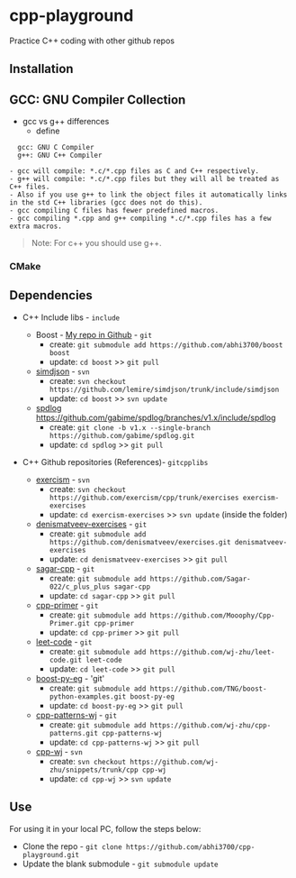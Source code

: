 # cpp-playground
Practice C++ coding with other github repos

## Installation
## GCC: GNU Compiler Collection
* gcc vs g++ differences
	- define
```
  gcc: GNU C Compiler
  g++: GNU C++ Compiler
```
	- gcc will compile: *.c/*.cpp files as C and C++ respectively.
	- g++ will compile: *.c/*.cpp files but they will all be treated as C++ files.
	- Also if you use g++ to link the object files it automatically links in the std C++ libraries (gcc does not do this).
	- gcc compiling C files has fewer predefined macros.
	- gcc compiling *.cpp and g++ compiling *.c/*.cpp files has a few extra macros.

> Note: For c++ you should use g++.

### CMake


## Dependencies
* C++ Include libs - `include`
  - Boost - [My repo in Github](https://github.com/abhi3700/boost) - `git`
    + create: `git submodule add https://github.com/abhi3700/boost boost`
    + update: `cd boost` >> `git pull`  
  - [simdjson](https://github.com/lemire/simdjson) - `svn`
    + create: `svn checkout https://github.com/lemire/simdjson/trunk/include/simdjson`
    + update: `cd boost` >> `svn update`  
  - [spdlog](https://github.com/gabime/spdlog)
  https://github.com/gabime/spdlog/branches/v1.x/include/spdlog
    + create: `git clone -b v1.x --single-branch https://github.com/gabime/spdlog.git`
    + update: `cd spdlog` >> `git pull`

* C++ Github repositories (References)- `gitcpplibs`
	- [exercism](https://github.com/exercism/cpp)	- `svn`
		+ create: `svn checkout https://github.com/exercism/cpp/trunk/exercises exercism-exercises`
		+ update: `cd exercism-exercises` >> `svn update` (inside the folder)
	- [denismatveev-exercises](https://github.com/denismatveev/exercises) - `git`
		+ create: `git submodule add https://github.com/denismatveev/exercises.git denismatveev-exercises`
		+ update: `cd denismatveev-exercises` >> `git pull`
	- [sagar-cpp](https://github.com/Sagar-022/c_plus_plus) - `git`
		+ create: `git submodule add https://github.com/Sagar-022/c_plus_plus sagar-cpp`
		+ update: `cd sagar-cpp` >> `git pull`	
	- [cpp-primer](https://github.com/Mooophy/Cpp-Primer.git) - `git`
		+ create: `git submodule add https://github.com/Mooophy/Cpp-Primer.git cpp-primer`
		+ update: `cd cpp-primer` >> `git pull`	
  - [leet-code](https://github.com/wj-zhu/leet-code) - `git`
    + create: `git submodule add https://github.com/wj-zhu/leet-code.git leet-code`
    + update: `cd leet-code` >> `git pull`
  - [boost-py-eg](https://github.com/TNG/boost-python-examples) - 'git'
    + create: `git submodule add https://github.com/TNG/boost-python-examples.git boost-py-eg`
    + update: `cd boost-py-eg` >> `git pull`
  - [cpp-patterns-wj](https://github.com/wj-zhu/cpp-patterns) - `git`
    + create: `git submodule add https://github.com/wj-zhu/cpp-patterns.git cpp-patterns-wj`
    + update: `cd cpp-patterns-wj` >> `git pull`
  - [cpp-wj](https://github.com/wj-zhu/snippets/tree/master/cpp) - `svn`
    + create: `svn checkout https://github.com/wj-zhu/snippets/trunk/cpp cpp-wj`
    + update: `cd cpp-wj` >> `svn update`

## Use
For using it in your local PC, follow the steps below:
* Clone the repo - `git clone https://github.com/abhi3700/cpp-playground.git`
* Update the blank submodule - `git submodule update`